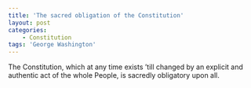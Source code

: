 ```yaml
---
title: 'The sacred obligation of the Constitution'
layout: post
categories:
    - Constitution
tags: 'George Washington'
---
```


The Constitution, which at any time exists ’till changed by an explicit and authentic act of the whole People, is sacredly obligatory upon all.
